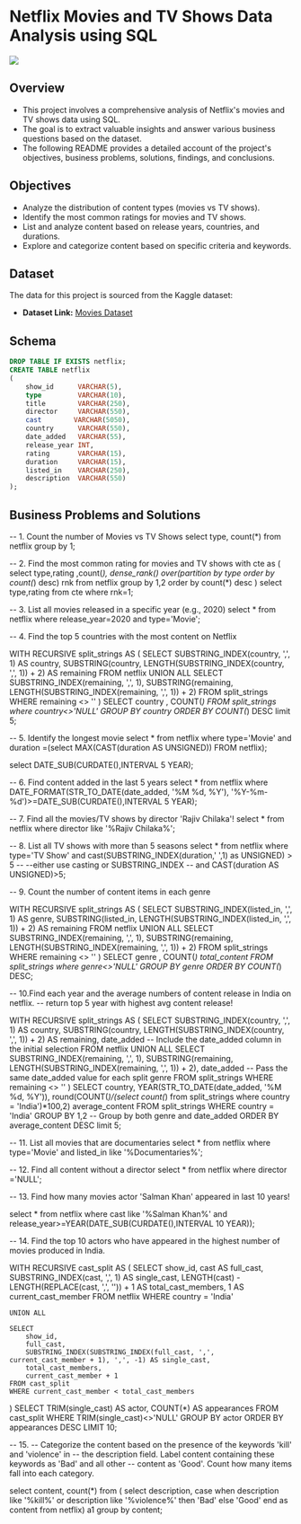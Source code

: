 # Netflix Movies and TV Shows Data Analysis using SQL

![](https://github.com/najirh/netflix_sql_project/blob/main/logo.png)

## Overview
- This project involves a comprehensive analysis of Netflix's movies and TV shows data using SQL.
- The goal is to extract valuable insights and answer various business questions based on the dataset. 
- The following README provides a detailed account of the project's objectives, business problems, solutions, findings, and conclusions.

## Objectives

- Analyze the distribution of content types (movies vs TV shows).
- Identify the most common ratings for movies and TV shows.
- List and analyze content based on release years, countries, and durations.
- Explore and categorize content based on specific criteria and keywords.

## Dataset

The data for this project is sourced from the Kaggle dataset:

- **Dataset Link:** [Movies Dataset](https://www.kaggle.com/datasets/shivamb/netflix-shows?resource=download)

## Schema

```sql
DROP TABLE IF EXISTS netflix;
CREATE TABLE netflix
(
    show_id      VARCHAR(5),
    type         VARCHAR(10),
    title        VARCHAR(250),
    director     VARCHAR(550),
    cast        VARCHAR(5050),
    country      VARCHAR(550),
    date_added   VARCHAR(55),
    release_year INT,
    rating       VARCHAR(15),
    duration     VARCHAR(15),
    listed_in    VARCHAR(250),
    description  VARCHAR(550)
);
```

## Business Problems and Solutions


-- 1. Count the number of Movies vs TV Shows
select 
	type,
    count(*)
from
	netflix
group by 
	1;


-- 2. Find the most common rating for movies and TV shows
with cte as (
select 
	type,rating
    ,count(*),
    dense_rank() over(partition by type order by count(*) desc) rnk
from 
	netflix
group by 
	1,2
order by 
	count(*) desc
)
select type,rating from cte
where rnk=1;


-- 3. List all movies released in a specific year (e.g., 2020)
select
	*
from 
	netflix
where release_year=2020 and type='Movie';




-- 4. Find the top 5 countries with the most content on Netflix

WITH RECURSIVE split_strings AS (
    SELECT
        SUBSTRING_INDEX(country, ',', 1) AS country,
        SUBSTRING(country, LENGTH(SUBSTRING_INDEX(country, ',', 1)) + 2) AS remaining
    FROM netflix
    UNION ALL
    SELECT
        SUBSTRING_INDEX(remaining, ',', 1),
        SUBSTRING(remaining, LENGTH(SUBSTRING_INDEX(remaining, ',', 1)) + 2)
    FROM split_strings
    WHERE remaining <> ''
)
SELECT 
	country
	, COUNT(*) 
FROM 
	split_strings
where 
	country<>'NULL'
GROUP BY 
	country
ORDER BY 
	COUNT(*) DESC
limit 5;


-- 5. Identify the longest movie
select 
	* 
from 
	netflix
where 
	type='Movie' and 
    duration =(select MAX(CAST(duration AS UNSIGNED)) FROM netflix);


select DATE_SUB(CURDATE(),INTERVAL 5 YEAR);

-- 6. Find content added in the last 5 years
select 
	* 
from 
	netflix
where 
	DATE_FORMAT(STR_TO_DATE(date_added, '%M %d, %Y'), '%Y-%m-%d')>=DATE_SUB(CURDATE(),INTERVAL 5 YEAR);


-- 7. Find all the movies/TV shows by director 'Rajiv Chilaka'!
select * from netflix
where director like '%Rajiv Chilaka%';


-- 8. List all TV shows with more than 5 seasons
select * from netflix
where type='TV Show' and 
cast(SUBSTRING_INDEX(duration,' ',1) as UNSIGNED) > 5          -- --either use casting or SUBSTRING_INDEX
-- and CAST(duration AS UNSIGNED)>5;



-- 9. Count the number of content items in each genre

WITH RECURSIVE split_strings AS (
    SELECT
        SUBSTRING_INDEX(listed_in, ',', 1) AS genre,
        SUBSTRING(listed_in, LENGTH(SUBSTRING_INDEX(listed_in, ',', 1)) + 2) AS remaining
    FROM netflix
    UNION ALL
    SELECT
        SUBSTRING_INDEX(remaining, ',', 1),
        SUBSTRING(remaining, LENGTH(SUBSTRING_INDEX(remaining, ',', 1)) + 2)
    FROM split_strings
    WHERE remaining <> ''
)
SELECT 
	genre
	, COUNT(*) total_content
FROM 
	split_strings
where 
	genre<>'NULL'
GROUP BY 
	genre
ORDER BY 
	COUNT(*) DESC;


-- 10.Find each year and the average numbers of content release in India on netflix. 
-- return top 5 year with highest avg content release!

WITH RECURSIVE split_strings AS (
    SELECT
        SUBSTRING_INDEX(country, ',', 1) AS country,
        SUBSTRING(country, LENGTH(SUBSTRING_INDEX(country, ',', 1)) + 2) AS remaining,
        date_added -- Include the date_added column in the initial selection
    FROM netflix
    UNION ALL
    SELECT
        SUBSTRING_INDEX(remaining, ',', 1),
        SUBSTRING(remaining, LENGTH(SUBSTRING_INDEX(remaining, ',', 1)) + 2),
        date_added -- Pass the same date_added value for each split genre
    FROM split_strings
    WHERE remaining <> ''
)
SELECT 
	country,
    YEAR(STR_TO_DATE(date_added, '%M %d, %Y')),
	round(COUNT(*)/(select count(*) from split_strings where country = 'India')*100,2)  average_content
FROM 
	split_strings
WHERE 
	country = 'India'
GROUP BY 
	1,2 -- Group by both genre and date_added
ORDER BY 
	average_content DESC
limit 5;


-- 11. List all movies that are documentaries
select 
	* 
from 
	netflix
where 
	type='Movie' and 
    listed_in like '%Documentaries%';

-- 12. Find all content without a director
select 
	* 
from 
	netflix
where
	director ='NULL';

-- 13. Find how many movies actor 'Salman Khan' appeared in last 10 years!

select 
	*
from
	netflix
where
	cast like '%Salman Khan%'
    and release_year>=YEAR(DATE_SUB(CURDATE(),INTERVAL 10 YEAR));
	

-- 14. Find the top 10 actors who have appeared in the highest number of movies produced in India.

WITH RECURSIVE cast_split AS (
    SELECT 
        show_id,
        cast AS full_cast,
        SUBSTRING_INDEX(cast, ',', 1) AS single_cast,
        LENGTH(cast) - LENGTH(REPLACE(cast, ',', '')) + 1 AS total_cast_members,
        1 AS current_cast_member
    FROM netflix
    WHERE country = 'India'

    UNION ALL

    SELECT 
        show_id,
        full_cast,
        SUBSTRING_INDEX(SUBSTRING_INDEX(full_cast, ',', current_cast_member + 1), ',', -1) AS single_cast,
        total_cast_members,
        current_cast_member + 1
    FROM cast_split
    WHERE current_cast_member < total_cast_members
)
SELECT 
    TRIM(single_cast) AS actor, 
    COUNT(*) AS appearances
FROM cast_split
WHERE 
	TRIM(single_cast)<>'NULL'
GROUP BY actor
ORDER BY appearances DESC
LIMIT 10;

-- 15.
-- Categorize the content based on the presence of the keywords 'kill' and 'violence' in 
-- the description field. Label content containing these keywords as 'Bad' and all other 
-- content as 'Good'. Count how many items fall into each category.

select 
	content,
    count(*) 
from (
	select 
		description,
		case when description like '%kill%' or description like '%violence%' then 'Bad'
		else 'Good' end as content
	from 
		netflix) a1
group by 
	content; 
